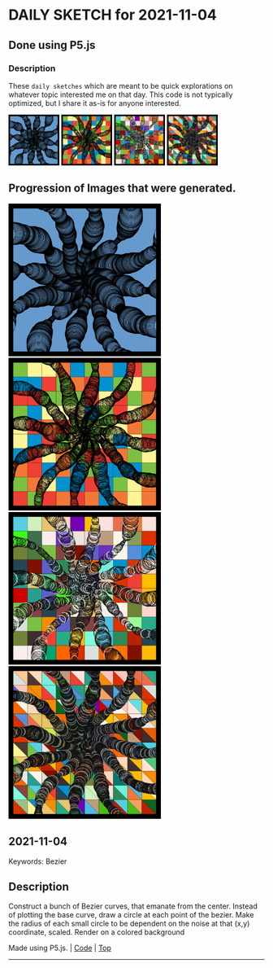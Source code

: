 # DAILY SKETCH for 2021-11-04

## Done using P5.js

### Description

These `daily sketches` which are meant to be quick explorations     on whatever topic interested me on that day. This code is not typically optimized, but I share it as-is     for anyone interested.

<img src = 'images/keep_2021-11-06-21-16-35.png' width = '100'> <img src = 'images/keep_2021-11-06-21-28-36.png' width = '100'> <img src = 'images/keep_2021-11-06-21-32-38.png' width = '100'> <img src = 'images/keep_2021-11-06-21-37-11.png' width = '100'> 

## Progression of Images that were generated.

<img src = 'images/keep_2021-11-06-21-16-35.png' width = '300'> 
<img src = 'images/keep_2021-11-06-21-28-36.png' width = '300'> 
<img src = 'images/keep_2021-11-06-21-32-38.png' width = '300'> 
<img src = 'images/keep_2021-11-06-21-37-11.png' width = '300'> 




## 2021-11-04
Keywords: Bezier
 

## Description 

 Construct a bunch of Bezier curves, that emanate from the center. 
 Instead of plotting the base curve, draw a circle at each point of the bezier.
 Make the radius of each small circle to be dependent on the noise at that (x,y) coordinate, scaled.
 Render on a colored background
 

Made using P5.js. | [Code](2021/2021-11-04/) | [Top](#daily-sketches) 

-----

